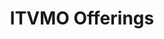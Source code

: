 ---
title: ITVMO Offerings
year:
description: ITVMO offering publication.
doc-link: assets/files/22-11_ITVMO_Fact-Sheet_R3.pdf
content_tags:
type: pdf
filters: itvmo-admin
---